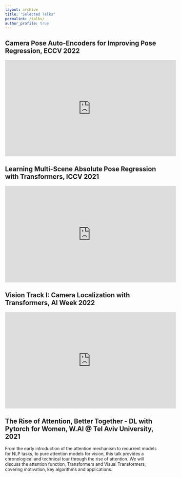 ```yaml
---
layout: archive
title: "Selected Talks"
permalink: /talks/
author_profile: true
---
```

## **Camera Pose Auto-Encoders for Improving Pose Regression, ECCV 2022**
<iframe width="560" height="315" src="https://www.youtube.com/embed/slHOf0mG18k" title="YouTube video player" frameborder="0" allow="accelerometer; autoplay; clipboard-write; encrypted-media; gyroscope; picture-in-picture" allowfullscreen></iframe>


## **Learning Multi-Scene Absolute Pose Regression with Transformers, ICCV 2021** 
<iframe width="560" height="315" src="https://www.youtube.com/embed/Z169LvZU5zs" title="YouTube video player" frameborder="0" allow="accelerometer; autoplay; clipboard-write; encrypted-media; gyroscope; picture-in-picture" allowfullscreen></iframe>

## **Vision Track I: Camera Localization with Transformers, AI Week 2022**
<iframe width="560" height="315" src="https://www.youtube.com/embed/1AChUdcfNtk" title="YouTube video player" frameborder="0" allow="accelerometer; autoplay; clipboard-write; encrypted-media; gyroscope; picture-in-picture" allowfullscreen></iframe>

## **The Rise of Attention, Better Together - DL with Pytorch for Women, W.AI @ Tel Aviv University, 2021**
From the early introduction of the attention mechanism to recurrent models for NLP tasks, to pure attention models for vision, this talk
provides a chronological and technical tour through the rise of attention. We will discuss the attention function, Transformers and Visual Transformers, covering 
motivation, key algorithms and applications. 


